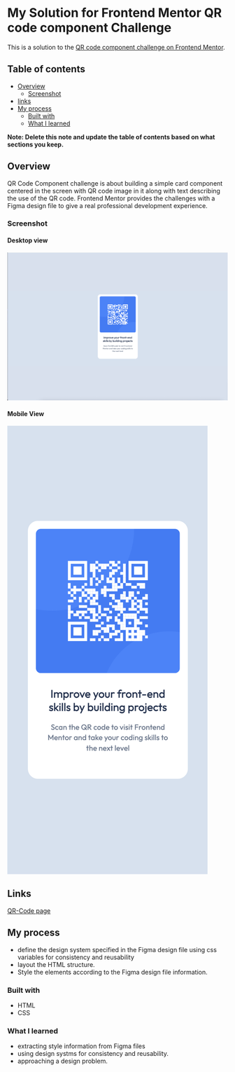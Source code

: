 # My Solution for Frontend Mentor QR code component Challenge

This is a solution to the [QR code component challenge on Frontend Mentor](https://www.frontendmentor.io/challenges/qr-code-component-iux_sIO_H).

## Table of contents
- [Overview](#overview)
  - [Screenshot](#screenshot)
- [links](#links)
- [My process](#my-process)
  - [Built with](#built-with)
  - [What I learned](#what-i-learned)

**Note: Delete this note and update the table of contents based on what sections you keep.**

## Overview
QR Code Component challenge is about building a simple card component centered in the screen with QR code image in it along with text describing the use of the QR code. Frontend Mentor provides the challenges with a Figma design file to give a real professional development experience.

### Screenshot

#### Desktop view
![my output](./documentation/images/my-output_desktop.png)

#### Mobile View
![my output](./documentation/images/my-output_mobile.png)

## Links
[QR-Code page](https://ahmed-araby.github.io/CSS-Challenges/)

## My process
* define the design system specified in the Figma design file using css variables for consistency and reusability
* layout the HTML structure.
* Style the elements according to the Figma design file information.

### Built with
- HTML
- CSS

### What I learned
- extracting style information from Figma files
- using design systms for consistency and reusability.
- approaching a design problem.
